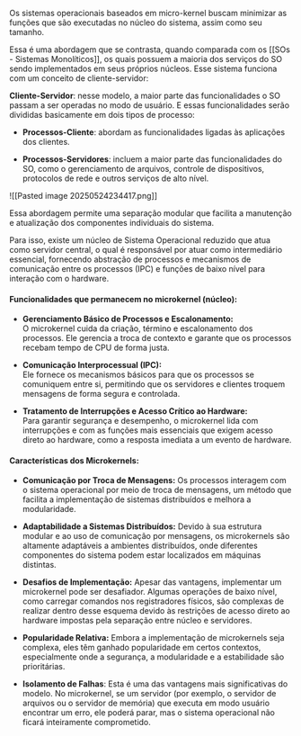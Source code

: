 Os sistemas operacionais baseados em micro-kernel buscam minimizar as funções que são executadas no núcleo do sistema, assim como seu tamanho. 

Essa é uma abordagem que se contrasta, quando comparada com os [[SOs - Sistemas Monolíticos]], os quais possuem a maioria dos serviços do SO sendo implementados em seus próprios núcleos. Esse sistema funciona com um conceito de cliente-servidor:

**Cliente-Servidor**: nesse modelo, a maior parte das funcionalidades o SO passam a ser operadas no modo de usuário. E essas funcionalidades serão divididas basicamente em dois tipos de processo:

- **Processos-Cliente**: abordam as funcionalidades ligadas às aplicações dos clientes.

- **Processos-Servidores**: incluem a maior parte das funcionalidades do SO, como o gerenciamento de arquivos, controle de dispositivos, protocolos de rede e outros serviços de alto nível.

![[Pasted image 20250524234417.png]]

Essa abordagem permite uma separação modular que facilita a manutenção e atualização dos componentes individuais do sistema.

Para isso, existe um núcleo de Sistema Operacional reduzido que atua como servidor central, o qual é responsável por atuar como intermediário essencial, fornecendo abstração de processos e mecanismos de comunicação entre os processos (IPC) e funções de baixo nível para interação com o hardware.

#### **Funcionalidades que permanecem no microkernel (núcleo):**

- **Gerenciamento Básico de Processos e Escalonamento:**  
    O microkernel cuida da criação, término e escalonamento dos processos. Ele gerencia a troca de contexto e garante que os processos recebam tempo de CPU de forma justa.
    
- **Comunicação Interprocessual (IPC):**  
    Ele fornece os mecanismos básicos para que os processos se comuniquem entre si, permitindo que os servidores e clientes troquem mensagens de forma segura e controlada.
    
- **Tratamento de Interrupções e Acesso Crítico ao Hardware:**  
    Para garantir segurança e desempenho, o microkernel lida com interrupções e com as funções mais essenciais que exigem acesso direto ao hardware, como a resposta imediata a um evento de hardware.

#### Características dos Microkernels:

- **Comunicação por Troca de Mensagens:** Os processos interagem com o sistema operacional por meio de troca de mensagens, um método que facilita a implementação de sistemas distribuídos e melhora a modularidade.​
    
- **Adaptabilidade a Sistemas Distribuídos:** Devido à sua estrutura modular e ao uso de comunicação por mensagens, os microkernels são altamente adaptáveis a ambientes distribuídos, onde diferentes componentes do sistema podem estar localizados em máquinas distintas.​
    
- **Desafios de Implementação:** Apesar das vantagens, implementar um microkernel pode ser desafiador. Algumas operações de baixo nível, como carregar comandos nos registradores físicos, são complexas de realizar dentro desse esquema devido às restrições de acesso direto ao hardware impostas pela separação entre núcleo e servidores.​
    
- **Popularidade Relativa:** Embora a implementação de microkernels seja complexa, eles têm ganhado popularidade em certos contextos, especialmente onde a segurança, a modularidade e a estabilidade são prioritárias.
	
- **Isolamento de Falhas**: Esta é uma das vantagens mais significativas do modelo. No microkernel, se um servidor (por exemplo, o servidor de arquivos ou o servidor de memória) que executa em modo usuário encontrar um erro, ele poderá parar, mas o sistema operacional não ficará inteiramente comprometido.